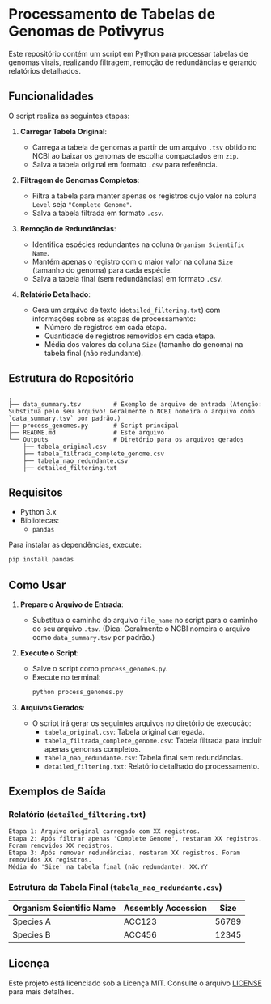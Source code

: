 # Processamento de Tabelas de Genomas de Potivyrus

Este repositório contém um script em Python para processar tabelas de genomas virais, realizando filtragem, remoção de redundâncias e gerando relatórios detalhados.

## Funcionalidades

O script realiza as seguintes etapas:

1. **Carregar Tabela Original**:
   - Carrega a tabela de genomas a partir de um arquivo `.tsv` obtido no NCBI ao baixar os genomas de escolha compactados em `zip`.
   - Salva a tabela original em formato `.csv` para referência.

2. **Filtragem de Genomas Completos**:
   - Filtra a tabela para manter apenas os registros cujo valor na coluna `Level` seja `"Complete Genome"`.
   - Salva a tabela filtrada em formato `.csv`.

3. **Remoção de Redundâncias**:
   - Identifica espécies redundantes na coluna `Organism Scientific Name`.
   - Mantém apenas o registro com o maior valor na coluna `Size` (tamanho do genoma) para cada espécie.
   - Salva a tabela final (sem redundâncias) em formato `.csv`.

4. **Relatório Detalhado**:
   - Gera um arquivo de texto (`detailed_filtering.txt`) com informações sobre as etapas de processamento:
     - Número de registros em cada etapa.
     - Quantidade de registros removidos em cada etapa.
     - Média dos valores da coluna `Size` (tamanho do genoma) na tabela final (não redundante).

## Estrutura do Repositório

```
.
├── data_summary.tsv         # Exemplo de arquivo de entrada (Atenção: Substitua pelo seu arquivo! Geralmente o NCBI nomeira o arquivo como `data_summary.tsv` por padrão.)
├── process_genomes.py       # Script principal
├── README.md                # Este arquivo
└── Outputs                  # Diretório para os arquivos gerados
    ├── tabela_original.csv
    ├── tabela_filtrada_complete_genome.csv
    ├── tabela_nao_redundante.csv
    ├── detailed_filtering.txt
```

## Requisitos

- Python 3.x
- Bibliotecas:
  - `pandas`

Para instalar as dependências, execute:
```bash
pip install pandas
```

## Como Usar

1. **Prepare o Arquivo de Entrada**:
   - Substitua o caminho do arquivo `file_name` no script para o caminho do seu arquivo `.tsv`. 
   (Dica: Geralmente o NCBI nomeira o arquivo como `data_summary.tsv` por padrão.)

2. **Execute o Script**:
   - Salve o script como `process_genomes.py`.
   - Execute no terminal:
     ```bash
     python process_genomes.py
     ```

3. **Arquivos Gerados**:
   - O script irá gerar os seguintes arquivos no diretório de execução:
     - `tabela_original.csv`: Tabela original carregada.
     - `tabela_filtrada_complete_genome.csv`: Tabela filtrada para incluir apenas genomas completos.
     - `tabela_nao_redundante.csv`: Tabela final sem redundâncias.
     - `detailed_filtering.txt`: Relatório detalhado do processamento.

## Exemplos de Saída

### Relatório (`detailed_filtering.txt`)
```
Etapa 1: Arquivo original carregado com XX registros.
Etapa 2: Após filtrar apenas 'Complete Genome', restaram XX registros. Foram removidos XX registros.
Etapa 3: Após remover redundâncias, restaram XX registros. Foram removidos XX registros.
Média do 'Size' na tabela final (não redundante): XX.YY
```

### Estrutura da Tabela Final (`tabela_nao_redundante.csv`)
| Organism Scientific Name | Assembly Accession | Size  |
|---------------------------|--------------------|-------|
| Species A                | ACC123             | 56789 |
| Species B                | ACC456             | 12345 |

## Licença

Este projeto está licenciado sob a Licença MIT. Consulte o arquivo [LICENSE](LICENSE) para mais detalhes.
